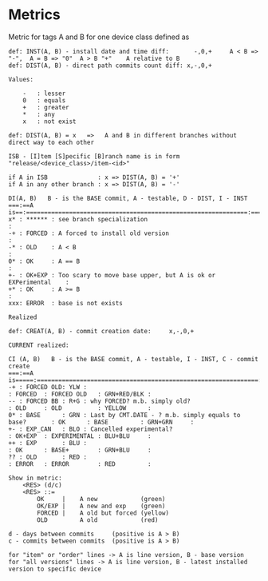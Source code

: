 # Metrics

Metric for tags A and B for one device class defined as
 
    def: INST(A, B) - install date and time diff:       -,0,+     A < B => "-",  A = B => "0"  A > B "+"    A relative to B
    def: DIST(A, B) - direct path commits count diff: x,-,0,+ 
    
    Values:
    
        -   : lesser
        0   : equals
        +   : greater
        *   : any
        x   : not exist
    
    def: DIST(A, B) = x   =>   A and B in different branches without direct way to each other
    
    ISB - [I]tem [S]pecific [B]ranch name is in form "release/<device_class>/item-<id>"
        
    if A in ISB              : x => DIST(A, B) = '+'
    if A in any other branch : x => DIST(A, B) = '-'

    DI(A, B)   B - is the BASE commit, A - testable, D - DIST, I - INST
    ===:==A is==:==============================================================:===============
    x* : ****** : see branch specialization                                    :
    -+ : FORCED : A forced to install old version                              :
    -* : OLD    : A < B                                                        :
    0* : OK     : A == B                                                       :
    +- : OK+EXP : Too scary to move base upper, but A is ok or EXPerimental    :
    +* : OK     : A >= B                                                       :
    xxx: ERROR  : base is not exists
    
    Realized
    
    def: CREAT(A, B) - commit creation date:     x,-,0,+
    
    CURRENT realized: 
    
    CI (A, B)   B - is the BASE commit, A - testable, I - INST, C - commit create 
    ===:==A is=====:==============================================================:=========:==============:=============:
    -+ : FORCED OLD: YLW :                                                        : FORCED  : FORCED OLD   : GRN+RED/BLK :
    -- : FORCED BB : R+G : why FORCED? m.b. simply old?                           : OLD     : OLD          : YELLOW      :
    0* : BASE      : GRN : Last by CMT.DATE - ? m.b. simply equals to base?       : OK      : BASE         : GRN+GRN     :
    +- : EXP_CAN   : BLO : Cancelled experimental?                                : OK+EXP  : EXPERIMENTAL : BLU+BLU     :
    ++ : EXP       : BLU :                                                        : OK      : BASE+        : GRN+BLU     :
    ?? : OLD       : RED :                                                        : ERROR   : ERROR        : RED         :
    
    Show in metric:
        <RES> (d/c)
        <RES> ::= 
            OK     |    A new            (green)
            OK/EXP |    A new and exp    (green)
            FORCED |    A old but forced (yellow)
            OLD         A old            (red)
            
    d - days between commits     (positive is A > B)
    c - commits between commits  (positive is A > B)

    for "item" or "order" lines -> A is line version, B - base version
    for "all versions" lines -> A is line version, B - latest installed version to specific device
